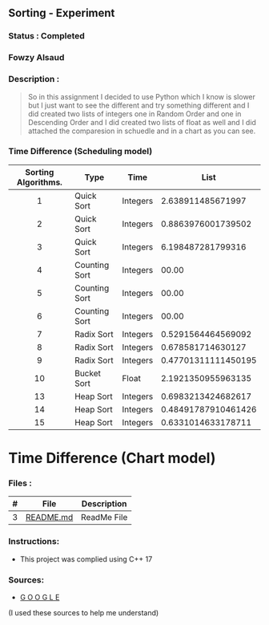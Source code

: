 
## Sorting - Experiment
### Status  :   Completed
### Fowzy Alsaud
### Description    :
> So in this assignment I decided to use Python which I know is slower but I just want to see the different and try something different and I did created two lists of integers one in Random Order and one in Descending Order and I did created two lists of float as well and I did attached the comparesion in schuedle and in a chart as you can see.

### Time Difference (Scheduling model)
|   Sorting Algorithms.   | Type     | Time |   List    |
| :---: | -------- | -------------------------------- | ----- |
|   1   | Quick Sort | Integers |   2.638911485671997   | Descending Order|
|   2   | Quick Sort | Integers |   0.8863976001739502   | Random Order  |
|   3   | Quick Sort | Integers |   6.198487281799316   |   Ascending Order |
|   4   | Counting Sort | Integers |   00.00   |Descending Order|
|   5   | Counting Sort | Integers |   00.00   |Random Order|
|   6   | Counting Sort | Integers |   00.00   |Ascending Order|
|   7   | Radix Sort | Integers |   0.5291564464569092   |  Descending Order  |
|   8   | Radix Sort | Integers |   0.678581714630127   |  Random Order  |
|   9   | Radix Sort | Integers |   0.47701311111450195   |  Ascending Order  |
|   10   | Bucket Sort | Float |   2.1921350955963135   | Random Order|
|   13   | Heap Sort | Integers |   0.6983213424682617   |Descending Order|
|   14   | Heap Sort | Integers |   0.48491787910461426   |Random Order|
|   15   | Heap Sort | Integers |   0.6331014633178711   |Ascending Order|

# Time Difference (Chart model)



### Files  :
|   #   | File     | Description                      |
| :---: | -------- | -------------------------------- |
|   3   | [README.md](README.md) | ReadMe File |

### Instructions:
- This project was complied using C++ 17

### Sources:
- <a href="#">G O O G L E</a>

(I used these sources to help me understand)
